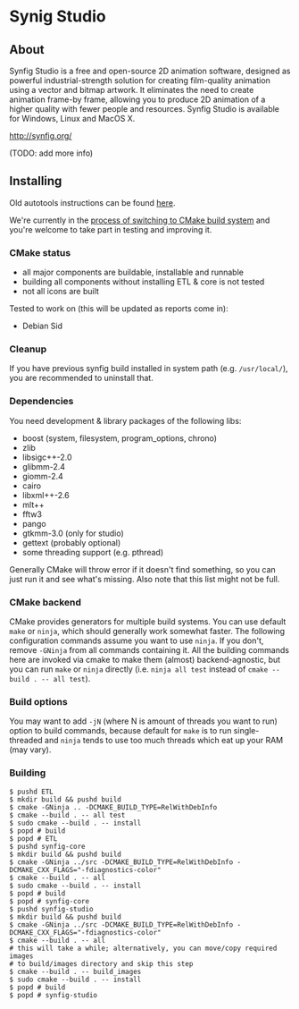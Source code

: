 Synig Studio
============

About
-----

Synfig Studio is a free and open-source 2D animation software, designed as
powerful industrial-strength solution for creating film-quality animation using
a vector and bitmap artwork. It eliminates the need to create animation
frame-by frame, allowing you to produce 2D animation of a higher quality with
fewer people and resources. Synfig Studio is available for Windows, Linux and
MacOS X.

http://synfig.org/

(TODO: add more info)


Installing
----------

Old autotools instructions can be found [here][autotools].

We're currently in the [process of switching to CMake build system][cmake] and
you're welcome to take part in testing and improving it.


### CMake status

- all major components are buildable, installable and runnable
- building all components without installing ETL & core is not tested
- not all icons are built

Tested to work on (this will be updated as reports come in):

- Debian Sid


### Cleanup

If you have previous synfig build installed in system path (e.g. `/usr/local/`),
you are recommended to uninstall that.


### Dependencies

You need development & library packages of the following libs:

- boost (system, filesystem, program_options, chrono)
- zlib
- libsigc++-2.0
- glibmm-2.4
- giomm-2.4
- cairo
- libxml++-2.6
- mlt++
- fftw3
- pango
- gtkmm-3.0 (only for studio)
- gettext (probably optional)
- some threading support (e.g. pthread)

Generally CMake will throw error if it doesn't find something, so you can just
run it and see what's missing. Also note that this list might not be full.


### CMake backend

CMake provides generators for multiple build systems. You can use default `make`
or `ninja`, which should generally work somewhat faster. The following
configuration commands assume you want to use `ninja`. If you don't, remove
`-GNinja` from all commands containing it. All the building commands here are
invoked via cmake to make them (almost) backend-agnostic, but you can run `make`
or `ninja` directly (i.e.
`ninja all test` instead of `cmake --build . -- all test`).

### Build options

You may want to add `-jN` (where N is amount of threads you want to run) option
to build commands, because default for `make` is to run single-threaded and
`ninja` tends to use too much threads which eat up your RAM (may vary).

### Building

```
$ pushd ETL
$ mkdir build && pushd build
$ cmake -GNinja .. -DCMAKE_BUILD_TYPE=RelWithDebInfo
$ cmake --build . -- all test
$ sudo cmake --build . -- install
$ popd # build
$ popd # ETL
$ pushd synfig-core
$ mkdir build && pushd build
$ cmake -GNinja ../src -DCMAKE_BUILD_TYPE=RelWithDebInfo -DCMAKE_CXX_FLAGS="-fdiagnostics-color"
$ cmake --build . -- all
$ sudo cmake --build . -- install
$ popd # build
$ popd # synfig-core
$ pushd synfig-studio
$ mkdir build && pushd build
$ cmake -GNinja ../src -DCMAKE_BUILD_TYPE=RelWithDebInfo -DCMAKE_CXX_FLAGS="-fdiagnostics-color"
$ cmake --build . -- all
# this will take a while; alternatively, you can move/copy required images
# to build/images directory and skip this step
$ cmake --build . -- build_images
$ sudo cmake --build . -- install
$ popd # build
$ popd # synfig-studio
```

[cmake]:        https://github.com/synfig/synfig/issues/279
[autotools]:    http://wiki.synfig.org/Dev:Build_Instructions

